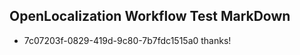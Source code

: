 ## OpenLocalization Workflow Test MarkDown
* 7c07203f-0829-419d-9c80-7b7fdc1515a0 thanks!

<!--HONumber=Aug16_HO1-->


